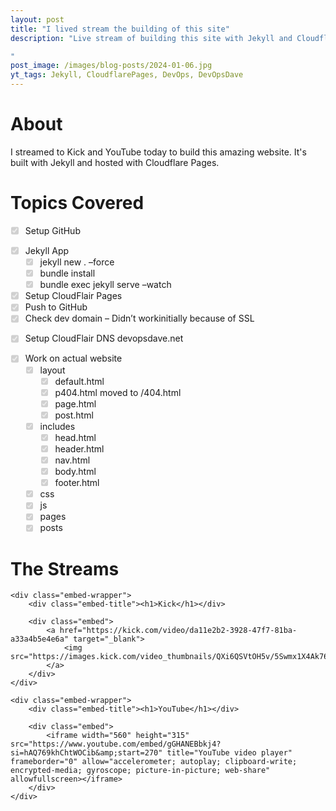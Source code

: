 ```yaml
---
layout: post
title: "I lived stream the building of this site"
description: "Live stream of building this site with Jekyll and Cloudflare Pages. I streamed to Kick and YouTube today to build this amazing website. It's built with Jekyll and hosted with Cloudflare Pages.

"
post_image: /images/blog-posts/2024-01-06.jpg
yt_tags: Jekyll, CloudflarePages, DevOps, DevOpsDave
---
```



<div class="content-wrapper">
    <h1>About</h1>
    <p>
        I streamed to Kick and YouTube today to build this amazing website. It's built with Jekyll and hosted with Cloudflare Pages.
    </p>
</div>



<div class="content-wrapper">
    <h1>Topics Covered</h1>
    <div class="wrapper">
        <ul class="task-list">
        <li class="task-list-item">
            <p><input type="checkbox" class="task-list-item-checkbox" disabled="disabled" checked="checked">Setup  GitHub</p>
        </li>
        <li class="task-list-item"><input type="checkbox" class="task-list-item-checkbox" disabled="disabled" checked="checked">Jekyll App
            <ul class="task-list">
            <li class="task-list-item"><input type="checkbox" class="task-list-item-checkbox" disabled="disabled" checked="checked">jekyll new . –force</li>
            <li class="task-list-item"><input type="checkbox" class="task-list-item-checkbox" disabled="disabled" checked="checked">bundle install</li>
            <li class="task-list-item"><input type="checkbox" class="task-list-item-checkbox" disabled="disabled" checked="checked">bundle exec jekyll serve –watch</li>
            </ul>
        </li>
        <li class="task-list-item"><input type="checkbox" class="task-list-item-checkbox" disabled="disabled" checked="checked">Setup CloudFlair Pages</li>
        <li class="task-list-item"><input type="checkbox" class="task-list-item-checkbox" disabled="disabled" checked="checked">Push to GitHub</li>
        <li class="task-list-item"><input type="checkbox" class="task-list-item-checkbox" disabled="disabled" checked="checked">Check dev domain – Didn’t workinitially because of SSL</li>
        <li class="task-list-item">
            <p><input type="checkbox" class="task-list-item-checkbox" disabled="disabled" checked="checked">Setup CloudFlair DNS devopsdave.net</p>
        </li>
        <li class="task-list-item"><input type="checkbox" class="task-list-item-checkbox" disabled="disabled" checked="checked">Work on actual website
            <ul class="task-list">
            <li class="task-list-item"><input type="checkbox" class="task-list-item-checkbox" disabled="disabled" checked="checked">layout
                <ul class="task-list">
                <li class="task-list-item"><input type="checkbox" class="task-list-item-checkbox" disabled="disabled" checked="checked">default.html</li>
                <li class="task-list-item"><input type="checkbox" class="task-list-item-checkbox" disabled="disabled" checked="checked">p404.html moved to /404.html</li>
                <li class="task-list-item"><input type="checkbox" class="task-list-item-checkbox" disabled="disabled" checked="checked">page.html</li>
                <li class="task-list-item"><input type="checkbox" class="task-list-item-checkbox" disabled="disabled" checked="checked">post.html</li>
                </ul>
            </li>
            <li class="task-list-item"><input type="checkbox" class="task-list-item-checkbox" disabled="disabled" checked="checked">includes
                <ul class="task-list">
                <li class="task-list-item"><input type="checkbox" class="task-list-item-checkbox" disabled="disabled" checked="checked">head.html</li>
                <li class="task-list-item"><input type="checkbox" class="task-list-item-checkbox" disabled="disabled" checked="checked">header.html</li>
                <li class="task-list-item"><input type="checkbox" class="task-list-item-checkbox" disabled="disabled" checked="checked">nav.html</li>
                <li class="task-list-item"><input type="checkbox" class="task-list-item-checkbox" disabled="disabled" checked="checked">body.html</li>
                <li class="task-list-item"><input type="checkbox" class="task-list-item-checkbox" disabled="disabled" checked="checked">footer.html</li>
                </ul>
            </li>
            <li class="task-list-item"><input type="checkbox" class="task-list-item-checkbox" disabled="disabled" checked="checked">css</li>
            <li class="task-list-item"><input type="checkbox" class="task-list-item-checkbox" disabled="disabled" checked="checked">js</li>
            <li class="task-list-item"><input type="checkbox" class="task-list-item-checkbox" disabled="disabled" checked="checked">pages</li>
            <li class="task-list-item"><input type="checkbox" class="task-list-item-checkbox" disabled="disabled" checked="checked">posts</li>
            </ul>
        </li>
        </ul>
    </div>
</div>



<div class="content-wrapper">
    <h1>The Streams</h1>

    <div class="embed-wrapper">
        <div class="embed-title"><h1>Kick</h1></div>

        <div class="embed">
            <a href="https://kick.com/video/da11e2b2-3928-47f7-81ba-a33a4b5e4e6a" target="_blank">
                <img src="https://images.kick.com/video_thumbnails/QXi6QSVtOH5v/5Swmx1X4Ak76/360.webp">
            </a>
        </div>
    </div>

    <div class="embed-wrapper">
        <div class="embed-title"><h1>YouTube</h1></div>

        <div class="embed">
            <iframe width="560" height="315" src="https://www.youtube.com/embed/gGHANEBbkj4?si=hAQ769khChtWOCib&amp;start=270" title="YouTube video player" frameborder="0" allow="accelerometer; autoplay; clipboard-write; encrypted-media; gyroscope; picture-in-picture; web-share" allowfullscreen></iframe>
        </div>
    </div>
</div>
